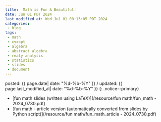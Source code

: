 ```yaml
---
title:  Math is Fun & Beautiful!
date: Jun 01 PDT 2024
last_modified_at: Wed Jul 01 00:13:05 PDT 2024
categories:
 - blog
tags:
 - math
 - cvxopt
 - algebra
 - abstract algebra
 - realy analysis
 - statistics
 - slides
 - document
---
```


<head>
	<link rel="stylesheet" href="/resource/styles.css">
</head>

posted: {{ page.date| date: "%d-%b-%Y" }} / updated: {{ page.last_modified_at| date: "%d-%b-%Y" }}
{: .notice--primary}

- [fun math slides (written using LaTeX)](/resource/fun math/fun_math - 2024_0730.pdf)
- [fun math - article version (automatically converted from slides by Python script)](/resource/fun math/fun_math_article - 2024_0730.pdf)
